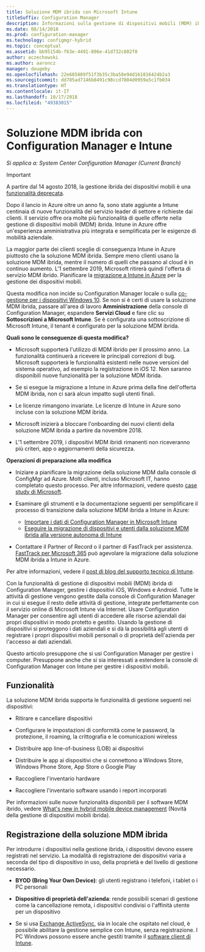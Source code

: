 ```yaml
---
title: Soluzione MDM ibrida con Microsoft Intune
titleSuffix: Configuration Manager
description: Informazioni sulla gestione di dispositivi mobili (MDM) ibrida con Configuration Manager e Microsoft Intune.
ms.date: 08/14/2018
ms.prod: configuration-manager
ms.technology: configmgr-hybrid
ms.topic: conceptual
ms.assetid: bb95154b-f63e-4491-896e-41d732c802f8
author: aczechowski
ms.author: aaroncz
manager: dougeby
ms.openlocfilehash: 22e685889f51f3b35c3ba58e94d161816424b2a3
ms.sourcegitcommit: dd785ad7146b8491c98ccd7804d0959a5c1fb034
ms.translationtype: HT
ms.contentlocale: it-IT
ms.lasthandoff: 10/17/2018
ms.locfileid: "49383015"
---
```

# <a name="hybrid-mdm-with-configuration-manager-and-microsoft-intune"></a>Soluzione MDM ibrida con Configuration Manager e Intune

*Si applica a: System Center Configuration Manager (Current Branch)*

> [!Important]  
> A partire dal 14 agosto 2018, la gestione ibrida dei dispositivi mobili è una [funzionalità deprecata](/sccm/core/plan-design/changes/deprecated/removed-and-deprecated-cmfeatures).
> <!--Intune feature 2683117-->  
> Dopo il lancio in Azure oltre un anno fa, sono state aggiunte a Intune centinaia di nuove funzionalità del servizio leader di settore e richieste dai clienti. Il servizio offre ora molte più funzionalità di quelle offerte nella gestione di dispositivi mobili (MDM) ibrida. Intune in Azure offre un'esperienza amministrativa più integrata e semplificata per le esigenze di mobilità aziendale.
> 
> La maggior parte dei clienti sceglie di conseguenza Intune in Azure piuttosto che la soluzione MDM ibrida. Sempre meno clienti usano la soluzione MDM ibrida, mentre il numero di quelli che passano al cloud è in continuo aumento. L'1 settembre 2019, Microsoft ritirerà quindi l'offerta di servizio MDM ibrido. Pianificare la [migrazione a Intune in Azure](/sccm/mdm/deploy-use/migrate-hybridmdm-to-intunesa) per la gestione dei dispositivi mobili. 
> 
> Questa modifica non incide su Configuration Manager locale o sulla [co-gestione per i dispositivi Windows 10](/sccm/core/clients/manage/co-management-overview). Se non si è certi di usare la soluzione MDM ibrida, passare all'area di lavoro **Amministrazione** della console di Configuration Manager, espandere **Servizi Cloud** e fare clic su **Sottoscrizioni a Microsoft Intune**. Se è configurata una sottoscrizione di Microsoft Intune, il tenant è configurato per la soluzione MDM ibrida.
> 
> **Quali sono le conseguenze di questa modifica?**
> 
> - Microsoft supporterà l'utilizzo di MDM ibrido per il prossimo anno. La funzionalità continuerà a ricevere le principali correzioni di bug. Microsoft supporterà le funzionalità esistenti nelle nuove versioni del sistema operativo, ad esempio la registrazione in iOS 12. Non saranno disponibili nuove funzionalità per la soluzione MDM ibrida.  
> 
> - Se si esegue la migrazione a Intune in Azure prima della fine dell'offerta MDM ibrida, non ci sarà alcun impatto sugli utenti finali.  
> 
> - Le licenze rimangono invariate. Le licenze di Intune in Azure sono incluse con la soluzione MDM ibrida.  
> 
> - Microsoft inizierà a bloccare l'onboarding dei nuovi clienti della soluzione MDM ibrida a partire da novembre 2018.  
> 
> - L'1 settembre 2019, i dispositivi MDM ibridi rimanenti non riceveranno più criteri, app o aggiornamenti della sicurezza.  
> 
> **Operazioni di preparazione alla modifica**
> 
> - Iniziare a pianificare la migrazione della soluzione MDM dalla console di ConfigMgr ad Azure. Molti clienti, incluso Microsoft IT, hanno completato questo processo. Per altre informazioni, vedere questo [case study di Microsoft](https://aka.ms/Intune_MSFT).  
> 
> - Esaminare gli strumenti e la documentazione seguenti per semplificare il processo di transizione dalla soluzione MDM ibrida a Intune in Azure:  
>     - [Importare i dati di Configuration Manager in Microsoft Intune](/sccm/mdm/deploy-use/migrate-import-data)  
>     - [Eseguire la migrazione di dispositivi e utenti dalla soluzione MDM ibrida alla versione autonoma di Intune](/sccm/mdm/deploy-use/migrate-hybridmdm-to-intunesa)  
> 
> - Contattare il Partner of Record o il partner di FastTrack per assistenza. [FastTrack per Microsoft 365](https://aka.ms/hybrid_fasttrack) può agevolare la migrazione dalla soluzione MDM ibrida a Intune in Azure. 
> 
> Per altre informazioni, vedere il [post di blog del supporto tecnico di Intune](https://aka.ms/hybrid_notification).



Con la funzionalità di gestione di dispositivi mobili (MDM) ibrida di Configuration Manager, gestire i dispositivi iOS, Windows e Android. Tutte le attività di gestione vengono gestite dalla console di Configuration Manager in cui si esegue il resto delle attività di gestione, integrate perfettamente con il servizio online di Microsoft Intune via Internet. Usare Configuration Manager per consentire agli utenti di accedere alle risorse aziendali dai propri dispositivi in modo protetto e gestito. Usando la gestione di dispositivi si proteggono i dati aziendali e si dà la possibilità agli utenti di registrare i propri dispositivi mobili personali o di proprietà dell'azienda per l'accesso ai dati aziendali. 

Questo articolo presuppone che si usi Configuration Manager per gestire i computer. Presuppone anche che si sia interessati a estendere la console di Configuration Manager con Intune per gestire i dispositivi mobili. 



## <a name="capabilities"></a>Funzionalità

La soluzione MDM ibrida supporta le funzionalità di gestione seguenti nei dispositivi:

-   Ritirare e cancellare dispositivi  

-   Configurare le impostazioni di conformità come le password, la protezione, il roaming, la crittografia e le comunicazioni wireless  

-   Distribuire app line-of-business (LOB) ai dispositivi  

-   Distribuire le app ai dispositivi che si connettono a Windows Store, Windows Phone Store, App Store o Google Play  

-   Raccogliere l'inventario hardware  

-   Raccogliere l'inventario software usando i report incorporati  

Per informazioni sulle nuove funzionalità disponibili per il software MDM ibrido, vedere [What's new in hybrid mobile device management](/sccm/mdm/understand/whats-new-in-hybrid-mobile-device-management) (Novità della gestione di dispositivi mobili ibrida).



## <a name="hybrid-mdm-enrollment"></a>Registrazione della soluzione MDM ibrida

Per introdurre i dispositivi nella gestione ibrida, i dispositivi devono essere registrati nel servizio. La modalità di registrazione dei dispositivi varia a seconda del tipo di dispositivo in uso, della proprietà e del livello di gestione necessario.

- **BYOD (Bring Your Own Device)**: gli utenti registrano i telefoni, i tablet o i PC personali  

- **Dispositivo di proprietà dell'azienda**: rende possibili scenari di gestione come la cancellazione remota, i dispositivi condivisi o l'affinità utente per un dispositivo  

- Se si usa [Exchange ActiveSync](/sccm/mdm/plan-design/device-enrollment-methods#mobile-device-management-with-exchange-activesync-and-configuration-manager), sia in locale che ospitato nel cloud, è possibile abilitare la gestione semplice con Intune, senza registrazione. I PC Windows possono essere anche gestiti tramite il [software client di Intune](/intune/deploy-use/manage-windows-pcs-with-microsoft-intune).
